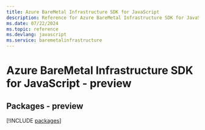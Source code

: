```yaml
---
title: Azure BareMetal Infrastructure SDK for JavaScript
description: Reference for Azure BareMetal Infrastructure SDK for JavaScript
ms.date: 07/22/2024
ms.topic: reference
ms.devlang: javascript
ms.service: baremetalinfrastructure
---
```

# Azure BareMetal Infrastructure SDK for JavaScript - preview
## Packages - preview
[!INCLUDE [packages](baremetal-infrastructure-index.md)]